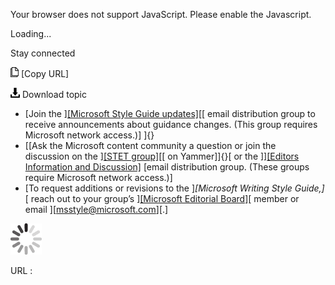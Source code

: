 Your browser does not support JavaScript. Please enable the Javascript.

Loading...

Stay connected

![Copy URL](stay-connected_files/Copy.png) [Copy URL]

![Download](stay-connected_files/Download.png)
Download topic

-   [Join the ][[Microsoft Style Guide updates]](http://idwebelements/GroupManagement.aspx?Group=mstpupdt&Operation=join "Join mstpupdt@microsoft.com")[[ email distribution group to receive announcements about guidance changes. (This group requires Microsoft network access.)]
    ]{}
-   [[Ask the Microsoft content community a question or join the discussion on the ][[STET group]](https://www.yammer.com/microsoft.com/#/threads/inGroup?type=in_group&feedId=2937380 "STET Yammer group")[[ on Yammer]]{}[ or the ]][[Editors Information and Discussion]](http://idwebelements/GroupManagement.aspx?Group=stet&Operation=join "Join stet@microsoft.com") [email distribution group. (These groups require Microsoft network access.)]
-   [To request additions or revisions to the ]*[Microsoft Writing Style Guide,]*[ reach out to your group’s ][[Microsoft Editorial Board]](https://worldready.cloudapp.net/Styleguide/Read?id=2700&topicid=29025)[ member or email ][[msstyle@microsoft.com]](mailto:msstyle@microsoft.com)[.]

![In progress](stay-connected_files/activity-large.gif)

URL :



